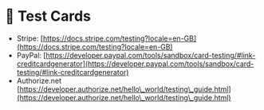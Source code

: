 # 🔹 Test Cards

* Stripe: [https://docs.stripe.com/testing?locale=en-GB](https://docs.stripe.com/testing?locale=en-GB)
* PayPal: [https://developer.paypal.com/tools/sandbox/card-testing/#link-creditcardgenerator](https://developer.paypal.com/tools/sandbox/card-testing/#link-creditcardgenerator)
* Authorize.net [https://developer.authorize.net/hello\_world/testing\_guide.html](https://developer.authorize.net/hello\_world/testing\_guide.html)
